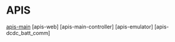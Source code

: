 # APIS

[apis-main](https://github.com/oes-github/apis-main)
[apis-web]
[apis-main-controller]
[apis-emulator]
[apis-dcdc_batt_comm]

